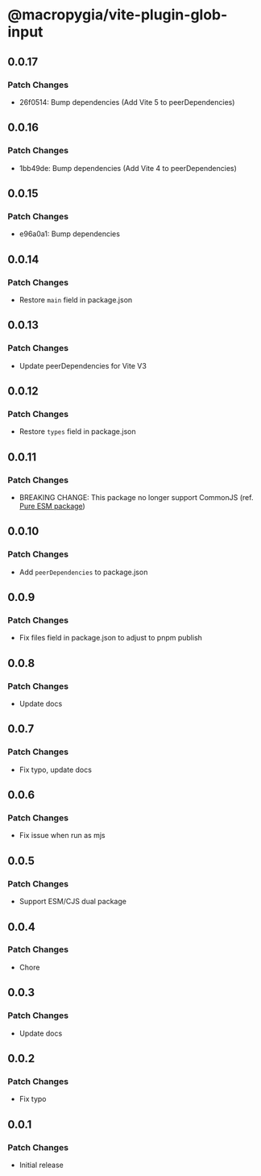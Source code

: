 # @macropygia/vite-plugin-glob-input

## 0.0.17

### Patch Changes

- 26f0514: Bump dependencies (Add Vite 5 to peerDependencies)

## 0.0.16

### Patch Changes

- 1bb49de: Bump dependencies (Add Vite 4 to peerDependencies)

## 0.0.15

### Patch Changes

- e96a0a1: Bump dependencies

## 0.0.14

### Patch Changes

- Restore `main` field in package.json

## 0.0.13

### Patch Changes

- Update peerDependencies for Vite V3

## 0.0.12

### Patch Changes

- Restore `types` field in package.json

## 0.0.11

### Patch Changes

- BREAKING CHANGE: This package no longer support CommonJS (ref. [Pure ESM package](https://gist.github.com/sindresorhus/a39789f98801d908bbc7ff3ecc99d99c))

## 0.0.10

### Patch Changes

- Add `peerDependencies` to package.json

## 0.0.9

### Patch Changes

- Fix files field in package.json to adjust to pnpm publish

## 0.0.8

### Patch Changes

- Update docs

## 0.0.7

### Patch Changes

- Fix typo, update docs

## 0.0.6

### Patch Changes

- Fix issue when run as mjs

## 0.0.5

### Patch Changes

- Support ESM/CJS dual package

## 0.0.4

### Patch Changes

- Chore

## 0.0.3

### Patch Changes

- Update docs

## 0.0.2

### Patch Changes

- Fix typo

## 0.0.1

### Patch Changes

- Initial release
